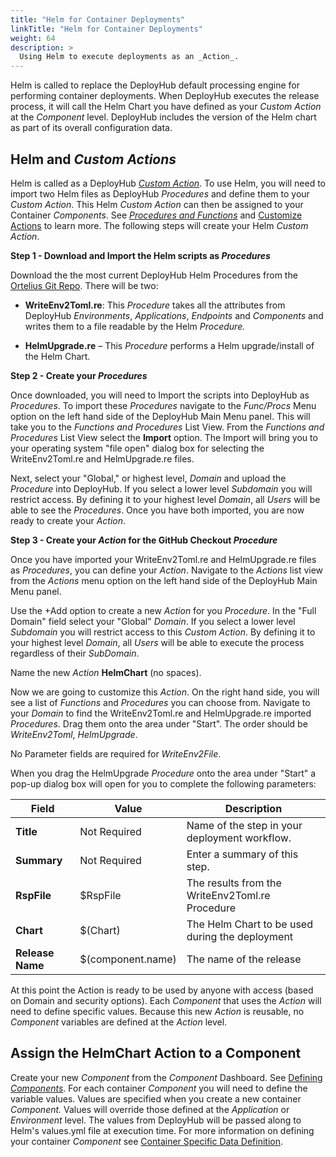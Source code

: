 ```yaml
---
title: "Helm for Container Deployments"
linkTitle: "Helm for Container Deployments"
weight: 64
description: >
  Using Helm to execute deployments as an _Action_.
---
```


Helm is called to replace the DeployHub default processing engine for performing container deployments. When DeployHub executes the release process, it will call the Helm Chart you have defined as your _Custom Action_ at the _Component_ level.  DeployHub includes the version of the Helm chart as part of its overall configuration data.

## Helm and _Custom Actions_

Helm is called as a DeployHub [_Custom Action_](/userguide/customizations/2-define-your-actions/). To use Helm, you will need to import two Helm files as DeployHub _Procedures_ and define them to your _Custom Action_. This Helm _Custom Action_ can then be assigned to your Container _Components_. See [_Procedures and Functions_](/userguide/customizations/2-define-your-functions-and-procedures/) and  [Customize Actions](/userguide/customizations/2-define-your-actions/) to learn more. The following steps will create your Helm _Custom Action_.

**Step 1 - Download and Import the Helm scripts as _Procedures_**

Download the the most current DeployHub Helm Procedures from the [Ortelius Git Repo](https://github.com/ortelius/ortelius/blob/master/procedures/). There will be two:

- **WriteEnv2Toml.re**:  This _Procedure_ takes all the attributes from DeployHub _Environments_, _Applications_, _Endpoints_ and _Components_ and writes them to a file readable by the Helm _Procedure._

- **HelmUpgrade.re** – This _Procedure_ performs a Helm upgrade/install of the Helm Chart.

**Step 2 - Create your _Procedures_**

Once downloaded, you will need to Import the scripts into DeployHub as _Procedures_. To import these _Procedures_ navigate to the _Func/Procs_ Menu option on the left hand side of the DeployHub Main Menu panel. This will take you to the _Functions and Procedures_ List View. From the _Functions and Procedures_ List View select the **Import** option. The Import will bring you to your operating system "file open" dialog box for selecting the WriteEnv2Toml.re and HelmUpgrade.re files.

Next, select your "Global," or highest level, _Domain_ and upload the _Procedure_ into DeployHub. If you select a lower level _Subdomain_ you will restrict access.  By defining it to your highest level _Domain_, all _Users_ will be able to see the _Procedures_. Once you have both imported, you are now ready to create your _Action_.

**Step 3 - Create your _Action_ for the GitHub Checkout _Procedure_**

Once you have imported your WriteEnv2Toml.re and HelmUpgrade.re files as _Procedures_, you can define your _Action_. Navigate to the _Actions_ list view from the _Actions_ menu option on the left hand side of the DeployHub Main Menu panel.

Use the +Add option to create a new _Action_ for you _Procedure_. In the "Full Domain" field select your "Global" _Domain_. If you select a lower level _Subdomain_ you will restrict access to this _Custom Action_.  By defining it to your highest level _Domain_, all _Users_ will be able to execute the process regardless of their _SubDomain_. 

Name the new _Action_ **HelmChart** (no spaces).

Now we are going to customize this _Action_. On the right hand side, you will see a list of _Functions_ and _Procedures_ you can choose from.  Navigate to your _Domain_ to find the WriteEnv2Toml.re and HelmUpgrade.re imported _Procedures_.  Drag them onto the area under "Start". The order should be _WriteEnv2Toml_, _HelmUpgrade_.

No Parameter fields are required for _WriteEnv2File_.

When you drag the HelmUpgrade _Procedure_ onto the area under "Start" a pop-up dialog box will open for you to complete the following parameters:

| Field | Value | Description |
| --- | --- | --- |
| **Title** | Not Required | Name of the step in your deployment workflow.  |
| **Summary** | Not Required | Enter a summary of this step. | |
| **RspFile** | $RspFile | The results from the WriteEnv2Toml.re Procedure |
| **Chart** | $(Chart) | The Helm Chart to be used during the deployment |
| **Release Name** | $(component.name) | The name of the release |

At this point the Action is ready to be used by anyone with access (based on Domain and security options). Each _Component_ that uses the _Action_ will need to define specific values. Because this new _Action_ is reusable, no _Component_ variables are defined at the _Action_ level.

## Assign the HelmChart Action to a Component

Create your new _Component_ from the _Component_ Dashboard. See [Defining _Components_](/userguide/publishing-components/2-define-components/).  For each container _Component_ you will need to define the variable values. Values are specified when you create a new container _Component._ Values will override those defined at the _Application_ or _Environment_ level. The values from DeployHub will be passed along to Helm's values.yml file at execution time. For more information on defining your container _Component_ see [Container Specific Data Definition](/userguide/publishing-components/2-define-components/#container-specific-data-definition).
